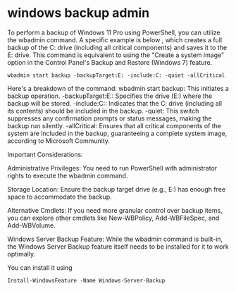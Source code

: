 # windows backup admin

To perform a backup of Windows 11 Pro using PowerShell, you can utilize the wbadmin command. A specific example is below , which creates a full backup of the C: drive (including all critical components) and saves it to the E: drive. This command is equivalent to using the "Create a system image" option in the Control Panel's Backup and Restore (Windows 7) feature.
```
wbadmin start backup -backupTarget:E: -include:C: -quiet -allCritical
```

Here's a breakdown of the command:
wbadmin start backup: This initiates a backup operation. 
-backupTarget:E:: Specifies the drive (E:) where the backup will be stored. 
-include:C:: Indicates that the C: drive (including all its contents) should be included in the backup. 
-quiet: This switch suppresses any confirmation prompts or status messages, making the backup run silently. 
-allCritical: Ensures that all critical components of the system are included in the backup, guaranteeing a complete system image, according to Microsoft Community. 

Important Considerations:

Administrative Privileges:
You need to run PowerShell with administrator rights to execute the wbadmin command. 

Storage Location:
Ensure the backup target drive (e.g., E:) has enough free space to accommodate the backup. 

Alternative Cmdlets:
If you need more granular control over backup items, you can explore other cmdlets like New-WBPolicy, Add-WBFileSpec, and Add-WBVolume. 

Windows Server Backup Feature:
While the wbadmin command is built-in, the Windows Server Backup feature itself needs to be installed for it to work optimally. 

You can install it using 
```
Install-WindowsFeature -Name Windows-Server-Backup
```
